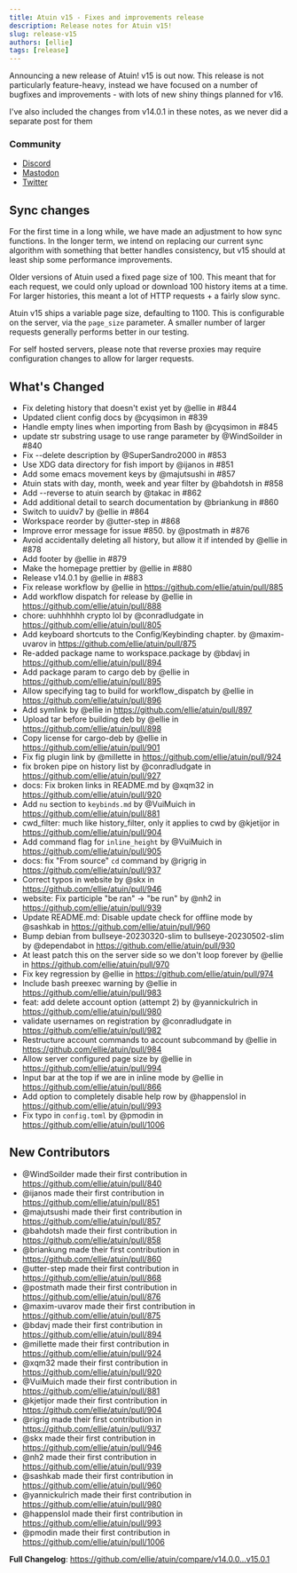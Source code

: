```yaml
---
title: Atuin v15 - Fixes and improvements release
description: Release notes for Atuin v15! 
slug: release-v15
authors: [ellie]
tags: [release]
---
```


Announcing a new release of Atuin! v15 is out now. This release is not particularly feature-heavy, instead we have focused on a number of bugfixes and improvements - with lots of new shiny things planned for v16.

I've also included the changes from v14.0.1 in these notes, as we never did a separate post for them

### Community

- [Discord](https://discord.gg/Fq8bJSKPHh)
- [Mastodon](https://hachyderm.io/@atuin)
- [Twitter](https://twitter.com/atuinsh)

## Sync changes

For the first time in a long while, we have made an adjustment to how sync functions. In the longer term, we intend on replacing our current sync algorithm with something that better handles consistency, but v15 should at least ship some performance improvements.

Older versions of Atuin used a fixed page size of 100. This meant that for each request, we could only upload or download 100 history items at a time. For larger histories, this meant a lot of HTTP requests + a fairly slow sync.

Atuin v15 ships a variable page size, defaulting to 1100. This is configurable on the server, via the `page_size` parameter. A smaller number of larger requests generally performs better in our testing.

For self hosted servers, please note that reverse proxies may require configuration changes to allow for larger requests.

## What's Changed
* Fix deleting history that doesn't exist yet by @ellie in #844
* Updated client config docs by @cyqsimon in #839
* Handle empty lines when importing from Bash by @cyqsimon in #845
* update str substring usage to use range parameter by @WindSoilder in #840
* Fix --delete description by @SuperSandro2000 in #853
* Use XDG data directory for fish import by @ijanos in #851
* Add some emacs movement keys by @majutsushi in #857
* Atuin stats with day, month, week and year filter by @bahdotsh in #858
* Add --reverse to atuin search by @takac in #862
* Add additional detail to search documentation by @briankung in #860
* Switch to uuidv7 by @ellie in #864
* Workspace reorder by @utter-step in #868
* Improve error message for issue #850. by @postmath in #876
* Avoid accidentally deleting all history, but allow it if intended by @ellie in #878
* Add footer by @ellie in #879
* Make the homepage prettier by @ellie in #880
* Release v14.0.1 by @ellie in #883
* Fix release workflow by @ellie in https://github.com/ellie/atuin/pull/885
* Add workflow dispatch for release by @ellie in https://github.com/ellie/atuin/pull/888
* chore: uuhhhhhh crypto lol by @conradludgate in https://github.com/ellie/atuin/pull/805
* Add keyboard shortcuts to the Config/Keybinding chapter. by @maxim-uvarov in https://github.com/ellie/atuin/pull/875
* Re-added package name to workspace.package by @bdavj in https://github.com/ellie/atuin/pull/894
* Add package param to cargo deb by @ellie in https://github.com/ellie/atuin/pull/895
* Allow specifying tag to build for workflow_dispatch by @ellie in https://github.com/ellie/atuin/pull/896
* Add symlink by @ellie in https://github.com/ellie/atuin/pull/897
* Upload tar before building deb by @ellie in https://github.com/ellie/atuin/pull/898
* Copy license for cargo-deb by @ellie in https://github.com/ellie/atuin/pull/901
* Fix fig plugin link by @millette in https://github.com/ellie/atuin/pull/924
* fix broken pipe on history list by @conradludgate in https://github.com/ellie/atuin/pull/927
* docs: Fix broken links in README.md by @xqm32 in https://github.com/ellie/atuin/pull/920
* Add `nu` section to `keybinds.md` by @VuiMuich in https://github.com/ellie/atuin/pull/881
* cwd_filter: much like history_filter, only it applies to cwd by @kjetijor in https://github.com/ellie/atuin/pull/904
* Add command flag for `inline_height` by @VuiMuich in https://github.com/ellie/atuin/pull/905
* docs: fix "From source" `cd` command by @rigrig in https://github.com/ellie/atuin/pull/937
* Correct typos in website by @skx in https://github.com/ellie/atuin/pull/946
* website: Fix participle "be ran" -> "be run" by @nh2 in https://github.com/ellie/atuin/pull/939
* Update README.md: Disable update check for offline mode by @sashkab in https://github.com/ellie/atuin/pull/960
* Bump debian from bullseye-20230320-slim to bullseye-20230502-slim by @dependabot in https://github.com/ellie/atuin/pull/930
* At least patch this on the server side so we don't loop forever by @ellie in https://github.com/ellie/atuin/pull/970
* Fix key regression by @ellie in https://github.com/ellie/atuin/pull/974
* Include bash preexec warning by @ellie in https://github.com/ellie/atuin/pull/983
* feat: add delete account option (attempt 2) by @yannickulrich in https://github.com/ellie/atuin/pull/980
* validate usernames on registration by @conradludgate in https://github.com/ellie/atuin/pull/982
* Restructure account commands to account subcommand by @ellie in https://github.com/ellie/atuin/pull/984
* Allow server configured page size by @ellie in https://github.com/ellie/atuin/pull/994
* Input bar at the top if we are in inline mode by @ellie in https://github.com/ellie/atuin/pull/866
* Add option to completely disable help row by @happenslol in https://github.com/ellie/atuin/pull/993
* Fix typo in `config.toml` by @pmodin in https://github.com/ellie/atuin/pull/1006

## New Contributors
* @WindSoilder made their first contribution in https://github.com/ellie/atuin/pull/840
* @ijanos made their first contribution in https://github.com/ellie/atuin/pull/851
* @majutsushi made their first contribution in https://github.com/ellie/atuin/pull/857
* @bahdotsh made their first contribution in https://github.com/ellie/atuin/pull/858
* @briankung made their first contribution in https://github.com/ellie/atuin/pull/860
* @utter-step made their first contribution in https://github.com/ellie/atuin/pull/868
* @postmath made their first contribution in https://github.com/ellie/atuin/pull/876
* @maxim-uvarov made their first contribution in https://github.com/ellie/atuin/pull/875
* @bdavj made their first contribution in https://github.com/ellie/atuin/pull/894
* @millette made their first contribution in https://github.com/ellie/atuin/pull/924
* @xqm32 made their first contribution in https://github.com/ellie/atuin/pull/920
* @VuiMuich made their first contribution in https://github.com/ellie/atuin/pull/881
* @kjetijor made their first contribution in https://github.com/ellie/atuin/pull/904
* @rigrig made their first contribution in https://github.com/ellie/atuin/pull/937
* @skx made their first contribution in https://github.com/ellie/atuin/pull/946
* @nh2 made their first contribution in https://github.com/ellie/atuin/pull/939
* @sashkab made their first contribution in https://github.com/ellie/atuin/pull/960
* @yannickulrich made their first contribution in https://github.com/ellie/atuin/pull/980
* @happenslol made their first contribution in https://github.com/ellie/atuin/pull/993
* @pmodin made their first contribution in https://github.com/ellie/atuin/pull/1006

**Full Changelog**: https://github.com/ellie/atuin/compare/v14.0.0...v15.0.1
